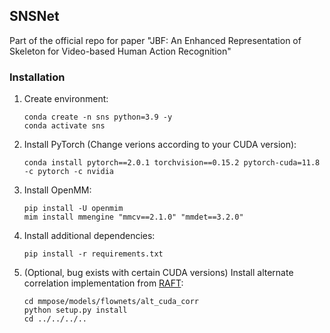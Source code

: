 ## SNSNet
Part of the official repo for paper "JBF: An Enhanced Representation of Skeleton for Video-based Human Action Recognition"

### Installation
1. Create environment:
    ```
    conda create -n sns python=3.9 -y
    conda activate sns
    ```
2. Install PyTorch (Change verions according to your CUDA version):
    ```
    conda install pytorch==2.0.1 torchvision==0.15.2 pytorch-cuda=11.8 -c pytorch -c nvidia
    ```
3. Install OpenMM:
    ```
    pip install -U openmim
    mim install mmengine "mmcv==2.1.0" "mmdet==3.2.0"
    ```
4. Install additional dependencies:
    ```
    pip install -r requirements.txt
    ```
5. (Optional, bug exists with certain CUDA versions) Install alternate correlation implementation from [RAFT]('https://github.com/princeton-vl/RAFT/tree/master'):
    ```
    cd mmpose/models/flownets/alt_cuda_corr
    python setup.py install
    cd ../../../..
    ```